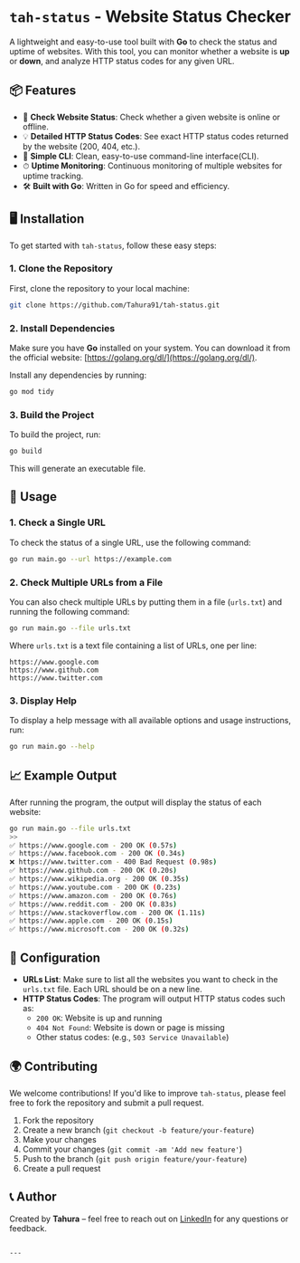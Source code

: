
# `tah-status` - Website Status Checker

A lightweight and easy-to-use tool built with **Go** to check the status and uptime of websites. With this tool, you can monitor whether a website is **up** or **down**, and analyze HTTP status codes for any given URL.


## 📦 **Features**

- 🚀 **Check Website Status**: Check whether a given website is online or offline.
- 💡 **Detailed HTTP Status Codes**: See exact HTTP status codes returned by the website (200, 404, etc.).
- 🔄 **Simple CLI**: Clean, easy-to-use command-line interface(CLI).
- ⏱ **Uptime Monitoring**: Continuous monitoring of multiple websites for uptime tracking.
- 🛠 **Built with Go**: Written in Go for speed and efficiency.

## 🖥️ **Installation**

To get started with `tah-status`, follow these easy steps:

### 1. **Clone the Repository**

   First, clone the repository to your local machine:

   ```bash
   git clone https://github.com/Tahura91/tah-status.git
   ```

### 2. **Install Dependencies**

   Make sure you have **Go** installed on your system. You can download it from the official website: [https://golang.org/dl/](https://golang.org/dl/).

   Install any dependencies by running:

   ```bash
   go mod tidy
   ```

### 3. **Build the Project**

   To build the project, run:

   ```bash
   go build
   ```

   This will generate an executable file.

## 🚀 **Usage**

### 1. **Check a Single URL**

To check the status of a single URL, use the following command:

```bash
go run main.go --url https://example.com
```

### 2. **Check Multiple URLs from a File**

You can also check multiple URLs by putting them in a file (`urls.txt`) and running the following command:

```bash
go run main.go --file urls.txt
```

Where `urls.txt` is a text file containing a list of URLs, one per line:

```
https://www.google.com
https://www.github.com
https://www.twitter.com
```

### 3. **Display Help**

To display a help message with all available options and usage instructions, run:

```bash
go run main.go --help
```

## 📈 **Example Output**

After running the program, the output will display the status of each website:

```bash
go run main.go --file urls.txt
>>
✅ https://www.google.com - 200 OK (0.57s)
✅ https://www.facebook.com - 200 OK (0.34s)
❌ https://www.twitter.com - 400 Bad Request (0.98s)
✅ https://www.github.com - 200 OK (0.20s)
✅ https://www.wikipedia.org - 200 OK (0.35s)
✅ https://www.youtube.com - 200 OK (0.23s)
✅ https://www.amazon.com - 200 OK (0.76s)
✅ https://www.reddit.com - 200 OK (0.83s)
✅ https://www.stackoverflow.com - 200 OK (1.11s)
✅ https://www.apple.com - 200 OK (0.15s)
✅ https://www.microsoft.com - 200 OK (0.32s)
```

## 🔧 **Configuration**

- **URLs List**: Make sure to list all the websites you want to check in the `urls.txt` file. Each URL should be on a new line.
- **HTTP Status Codes**: The program will output HTTP status codes such as:
  - `200 OK`: Website is up and running
  - `404 Not Found`: Website is down or page is missing
  - Other status codes: (e.g., `503 Service Unavailable`)

## 🌍 **Contributing**

We welcome contributions! If you'd like to improve `tah-status`, please feel free to fork the repository and submit a pull request.

1. Fork the repository
2. Create a new branch (`git checkout -b feature/your-feature`)
3. Make your changes
4. Commit your changes (`git commit -am 'Add new feature'`)
5. Push to the branch (`git push origin feature/your-feature`)
6. Create a pull request

## 📞 **Author**

Created by **Tahura** – feel free to reach out on [LinkedIn](https://www.linkedin.com/in/tahura-hayath-483397243/) for any questions or feedback.
```

---

